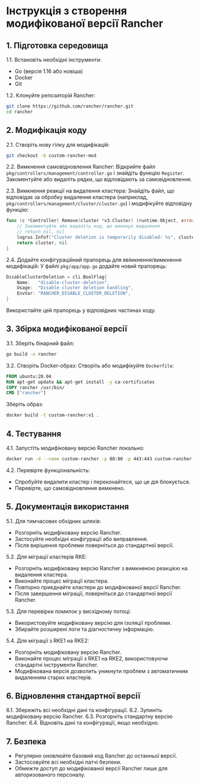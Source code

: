 # Інструкція з створення модифікованої версії Rancher

## 1. Підготовка середовища

1.1. Встановіть необхідні інструменти:
   - Go (версія 1.16 або новіша)
   - Docker
   - Git

1.2. Клонуйте репозиторій Rancher:
```bash
git clone https://github.com/rancher/rancher.git
cd rancher
```

## 2. Модифікація коду

2.1. Створіть нову гілку для модифікацій:
```bash
git checkout -b custom-rancher-mod
```

2.2. Вимкнення самовідновлення Rancher:
Відкрийте файл `pkg/controllers/management/controller.go` і знайдіть функцію `Register`. Закоментуйте або видаліть рядки, що відповідають за самовідновлення.

2.3. Вимкнення реакції на видалення кластера:
Знайдіть файл, що відповідає за обробку видалення кластера (наприклад, `pkg/controllers/management/cluster/cluster.go`) і модифікуйте відповідну функцію:

```go
func (c *Controller) Remove(cluster *v3.Cluster) (runtime.Object, error) {
    // Закоментуйте або видаліть код, що виконує видалення
    // return nil, nil
    logrus.Infof("Cluster deletion is temporarily disabled: %s", cluster.Name)
    return cluster, nil
}
```

2.4. Додайте конфігураційний прапорець для ввімкнення/вимкнення модифікацій:
У файлі `pkg/app/app.go` додайте новий прапорець:

```go
DisableClusterDeletion = cli.BoolFlag{
    Name:   "disable-cluster-deletion",
    Usage:  "Disable cluster deletion handling",
    EnvVar: "RANCHER_DISABLE_CLUSTER_DELETION",
}
```

Використайте цей прапорець у відповідних частинах коду.

## 3. Збірка модифікованої версії

3.1. Зберіть бінарний файл:
```bash
go build -o rancher
```

3.2. Створіть Docker-образ:
Створіть або модифікуйте `Dockerfile`:

```dockerfile
FROM ubuntu:20.04
RUN apt-get update && apt-get install -y ca-certificates
COPY rancher /usr/bin/
CMD ["rancher"]
```

Зберіть образ:
```bash
docker build -t custom-rancher:v1 .
```

## 4. Тестування

4.1. Запустіть модифіковану версію Rancher локально:
```bash
docker run -d --name custom-rancher -p 80:80 -p 443:443 custom-rancher:v1
```

4.2. Перевірте функціональність:
   - Спробуйте видалити кластер і переконайтеся, що це дія блокується.
   - Перевірте, що самовідновлення вимкнено.

## 5. Документація використання

5.1. Для тимчасових обхідних шляхів:
   - Розгорніть модифіковану версію Rancher.
   - Застосуйте необхідні конфігурації або виправлення.
   - Після вирішення проблеми поверніться до стандартної версії.

5.2. Для міграції кластерів RKE:
   - Розгорніть модифіковану версію Rancher з вимкненою реакцією на видалення кластера.
   - Виконайте процес міграції кластера.
   - Повторно приєднайте кластери до модифікованої версії Rancher.
   - Після завершення міграції, поверніться до стандартної версії Rancher.

5.3. Для перевірки помилок у висхідному потоці:
   - Використовуйте модифіковану версію для ізоляції проблеми.
   - Збирайте розширені логи та діагностичну інформацію.

5.4. Для міграції з RKE1 на RKE2:
   - Розгорніть модифіковану версію Rancher.
   - Виконайте процес міграції з RKE1 на RKE2, використовуючи стандартні інструменти Rancher.
   - Модифікована версія дозволить уникнути проблем з автоматичним видаленням старих кластерів.

## 6. Відновлення стандартної версії

6.1. Збережіть всі необхідні дані та конфігурації.
6.2. Зупиніть модифіковану версію Rancher.
6.3. Розгорніть стандартну версію Rancher.
6.4. Відновіть дані та конфігурації, якщо необхідно.

## 7. Безпека

- Регулярно оновлюйте базовий код Rancher до останньої версії.
- Застосовуйте всі необхідні патчі безпеки.
- Обмежте доступ до модифікованої версії Rancher лише для авторизованого персоналу.
